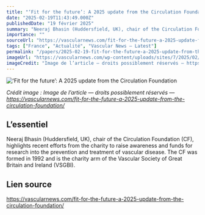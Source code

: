 ```yaml
---
title: "‘Fit for the future’: A 2025 update from the Circulation Foundation"
date: "2025-02-19T11:43:49.000Z"
publishedDate: "19 février 2025"
summary: "Neeraj Bhasin (Huddersfield, UK), chair of the Circulation Foundation (CF), highlights recent efforts from the charity to raise awareness and funds for research into the prevention and treatment of vascular disease. The CF was formed in 1992 and is the charity arm of the Vascular Society of Great Britain and Ireland (VSGBI)."
importance: ""
sourceUrl: "https://vascularnews.com/fit-for-the-future-a-2025-update-from-the-circulation-foundation/"
tags: ["France", "Actualité", "Vascular News — Latest"]
permalink: "/papers/2025-02-19-fit-for-the-future-a-2025-update-from-the-circulation-foundation"
imageUrl: "https://vascularnews.com/wp-content/uploads/sites/7/2025/02/Neeraj-Bhasin-web.png"
imageCredit: "Image de l’article — droits possiblement réservés — https://vascularnews.com/fit-for-the-future-a-2025-update-from-the-circulation-foundation/"
---
```


![‘Fit for the future’: A 2025 update from the Circulation Foundation](https://vascularnews.com/wp-content/uploads/sites/7/2025/02/Neeraj-Bhasin-web.png)

*Crédit image : Image de l’article — droits possiblement réservés — https://vascularnews.com/fit-for-the-future-a-2025-update-from-the-circulation-foundation/*

## L’essentiel

Neeraj Bhasin (Huddersfield, UK), chair of the Circulation Foundation (CF), highlights recent efforts from the charity to raise awareness and funds for research into the prevention and treatment of vascular disease. The CF was formed in 1992 and is the charity arm of the Vascular Society of Great Britain and Ireland (VSGBI).

## Lien source

https://vascularnews.com/fit-for-the-future-a-2025-update-from-the-circulation-foundation/
